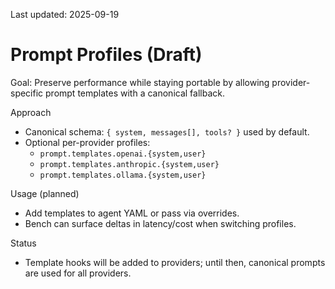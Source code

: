 Last updated: 2025-09-19

# Prompt Profiles (Draft)

Goal: Preserve performance while staying portable by allowing provider-specific prompt templates with a canonical fallback.

Approach
- Canonical schema: `{ system, messages[], tools? }` used by default.
- Optional per-provider profiles:
  - `prompt.templates.openai.{system,user}`
  - `prompt.templates.anthropic.{system,user}`
  - `prompt.templates.ollama.{system,user}`

Usage (planned)
- Add templates to agent YAML or pass via overrides.
- Bench can surface deltas in latency/cost when switching profiles.

Status
- Template hooks will be added to providers; until then, canonical prompts are used for all providers.
